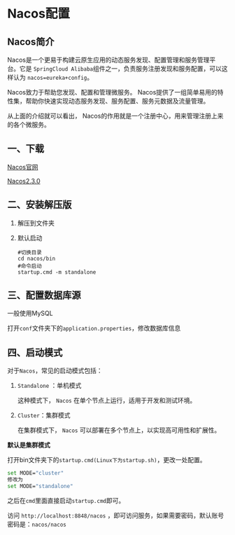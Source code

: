 # Nacos配置

## Nacos简介

Nacos是一个更易于构建云原生应用的动态服务发现、配置管理和服务管理平台。它是 `SpringCloud Alibaba`组件之一，负责服务注册发现和服务配置，可以这样认为 `nacos=eureka+config`。

Nacos致力于帮助您发现、配置和管理微服务。 Nacos提供了一组简单易用的特性集，帮助你快速实现动态服务发现、服务配置、服务元数据及流量管理。

从上面的介绍就可以看出， Nacos的作用就是一个注册中心，用来管理注册上来的各个微服务。

## 一、下载

[Nacos官网](https://nacos.io/zh-cn/)

[Nacos2.3.0](https://github.com/alibaba/nacos/releases)

## 二、安装解压版

1. 解压到文件夹

2. 默认启动

   ```shell
   #切换目录
   cd nacos/bin
   #命令启动
   startup.cmd -m standalone
   ```

## 三、配置数据库源

一般使用MySQL

打开`conf`文件夹下的`application.properties`，修改数据库信息

## 四、启动模式

对于`Nacos`，常见的启动模式包括：

1. `Standalone` ：单机模式

   这种模式下， `Nacos` 在单个节点上运行，适用于开发和测试环境。

2. `Cluster`：集群模式

   在集群模式下， `Nacos` 可以部署在多个节点上，以实现高可用性和扩展性。

**默认是集群模式**

打开bin文件夹下的`startup.cmd(Linux下为startup.sh)`，更改一处配置。

```bash
set MODE="cluster"
修改为
set MODE="standalone"
```

之后在`cmd`里面直接启动`startup.cmd`即可。

访问 `http://localhost:8848/nacos` ，即可访问服务，如果需要密码，默认账号密码是：`nacos/nacos`
